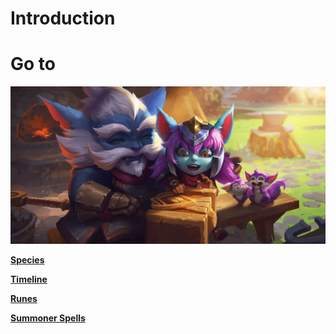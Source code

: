 # Introduction

# Go to
[![Species](https://github.com/Sebastianhju/Runeterra-5e/blob/main/img-race/Yordles.Png)](https://github.com/Sebastianhju/Runeterra-5e/blob/main/Species.md)

 **[Species](https://github.com/Sebastianhju/Runeterra-5e/blob/main/Species.md)**
 
 **[Timeline](https://github.com/Sebastianhju/Runeterra-5e/blob/main/Timeline.md)**

**[Runes](https://github.com/Sebastianhju/Runeterra-5e/blob/main/Runes.md)**

**[Summoner Spells](https://github.com/Sebastianhju/Runeterra-5e/blob/main/SummonerSpells.md)**

